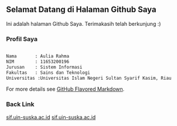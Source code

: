 ## Selamat Datang di Halaman Github Saya

Ini adalah halaman Github Saya. Terimakasih telah berkunjung :)

### Profil Saya

```markdown

Nama       : Aulia Rahma
NIM        : 11653200196
Jurusan    : Sistem Informasi
Fakultas   : Sains dan Teknologi
Universitas :Universitas Islam Negeri Sultan Syarif Kasim, Riau
```

For more details see [GitHub Flavored Markdown](https://guides.github.com/features/mastering-markdown/).

### Back Link
[sif.uin-suska.ac.id](https://sif.uin-suska.ac.id/)
[sif.uin-suska.ac.id](https://uin-suska.ac.id/)

